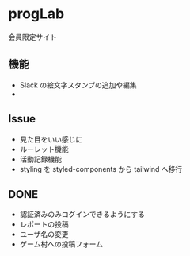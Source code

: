 # progLab

会員限定サイト

## 機能

- Slack の絵文字スタンプの追加や編集
-

## Issue

- 見た目をいい感じに
- ルーレット機能
- 活動記録機能
- styling を styled-components から tailwind へ移行

## DONE

- 認証済みのみログインできるようにする
- レポートの投稿
- ユーザ名の変更
- ゲーム村への投稿フォーム
